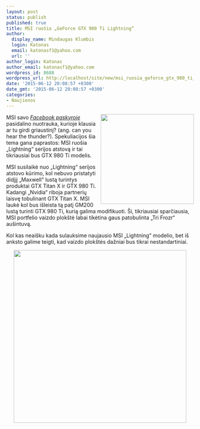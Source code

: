 ```yaml
---
layout: post
status: publish
published: true
title: MSI ruošia „GeForce GTX 980 Ti Lightning“
author:
  display_name: Mindaugas Klumbis
  login: Katonas
  email: katonasf1@yahoo.com
  url: ''
author_login: Katonas
author_email: katonasf1@yahoo.com
wordpress_id: 8688
wordpress_url: http://localhost/site/new/msi_ruosia_geforce_gtx_980_ti_lightning/
date: '2015-06-12 20:08:57 +0300'
date_gmt: '2015-06-12 20:08:57 +0300'
categories:
- Naujienos
---
```

<p>
	<a href="http://technews.lt/userfiles/GeForce-GTX-980-Ti-Lightning-2.jpg"><img alt="" src="http://technews.lt/userfiles/GeForce-GTX-980-Ti-Lightning-2.jpg" style="width: 250px; height: 241px; float: right;" /></a>MSI savo <em><a href="https://www.facebook.com/MSI.Europe/photos/a.129731527066467.11729.111253142247639/976329859073292/?type=1&amp;permPage=1">Facebook paskyroje</a></em> pasidalino nuotrauka, kurioje klausia ar tu girdi griaustinį? (ang. can you hear the thunder?). Spekuliacijos &scaron;ia tema gana paprastos: MSI ruo&scaron;ia &bdquo;Lightning&ldquo; serijos atstovą ir tai tikriausiai bus GTX 980 Ti modelis.</p>
<p>
	MSI susilaikė nuo &bdquo;Lightning&ldquo; serijos atstovo kūrimo, kol nebuvo pristatyti didįjį &bdquo;Maxwell&ldquo; lustą turintys produktai GTX Titan X ir GTX 980 Ti. Kadangi &bdquo;Nvidia&ldquo; riboja partnerių laisvę tobulinant GTX Titan X. MSI laukė kol bus i&scaron;leista tą patį GM200 lustą turinti GTX 980 Ti, kurią galima modifikuoti. &Scaron;i, tikriausiai sparčiausia, MSI portfelio vaizdo plok&scaron;tė labai tikėtina gaus patobulinta &bdquo;Tri Frozr&ldquo; au&scaron;intuvą.&nbsp;</p>
<p>
	Kol kas neai&scaron;ku kada sulauksime naujausio MSI &bdquo;Lightning&ldquo; modelio, bet i&scaron; anksto galime teigti, kad vaizdo plok&scaron;tės dažniai bus tikrai nestandartiniai.</p>
<p style="text-align: center;">
	<a href="http://technews.lt/userfiles/GeForce-GTX-980-Ti-Lightning-1-900x900.jpg"><img alt="" src="http://technews.lt/userfiles/GeForce-GTX-980-Ti-Lightning-1-900x900.jpg" style="width: 464px; height: 464px;" /></a></p>

